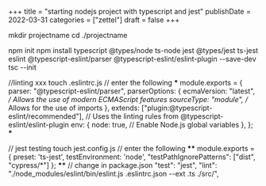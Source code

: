 +++
title = "starting nodejs project with typescript and jest"
publishDate = 2022-03-31
categories = ["zettel"]
draft = false
+++

mkdir projectname
cd ./projectname

npm init
npm install typescript @types/node ts-node jest @types/jest ts-jest eslint @typescript-eslint/parser @typescript-eslint/eslint-plugin --save-dev
tsc --init

//linting xxx
touch .eslintrc.js
// enter the following
****\*****
module.exports = {
  parser: "@typescript-eslint/parser",
  parserOptions: {
    ecmaVersion: "latest", _/ Allows the use of modern ECMAScript features
    sourceType: "module", /_ Allows for the use of imports
  },
  extends: ["plugin:@typescript-eslint/recommended"], // Uses the linting rules from @typescript-eslint/eslint-plugin
  env: {
    node: true, // Enable Node.js global variables
  },
};
****\*****

// jest testing
touch jest.config.js
// enter the following
****\*\*****
module.exports = {
    preset: 'ts-jest',
    testEnvironment: 'node',
    "testPathIgnorePatterns": ["dist", "cypress/\*"]
};
****\*\*****
// change in package.json
"test": "jest",
"lint": "./node_modules/eslint/bin/eslint.js .eslintrc.json --ext .ts ./src/",
